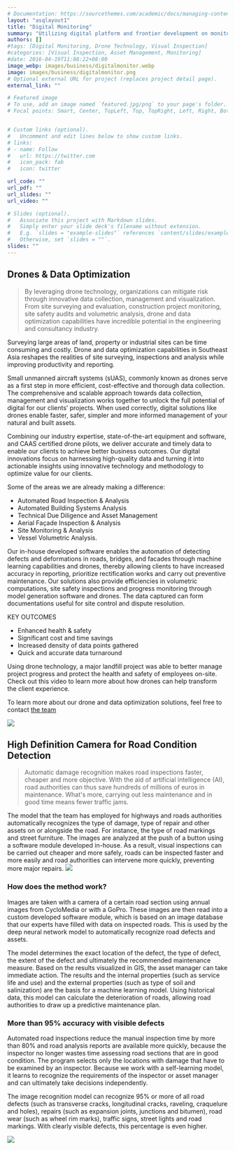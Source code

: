 ```yaml
---
# Documentation: https://sourcethemes.com/academic/docs/managing-content/
layout: "asqlayout1"
title: "Digital Monitoring"
summary: "Utilizing digital platform and frontier development on monitoring technique for engineering systems such as the use of drone for carrying out inspections on road sections, bridges, and other engineering systems"
authors: []
#tags: [Digital Monitoring, Drone Technology, Visual Inspection]
#categories: [Visual Inspection, Asset Management, Monitoring]
#date: 2016-04-19T11:08:22+08:00
image_webp: images/business/digitalmonitor.webp
image: images/business/digitalmonitor.png
# Optional external URL for project (replaces project detail page).
external_link: ""

# Featured image
# To use, add an image named `featured.jpg/png` to your page's folder.
# Focal points: Smart, Center, TopLeft, Top, TopRight, Left, Right, BottomLeft, Bottom, BottomRight.


# Custom links (optional).
#   Uncomment and edit lines below to show custom links.
# links:
# - name: Follow
#   url: https://twitter.com
#   icon_pack: fab
#   icon: twitter

url_code: ""
url_pdf: ""
url_slides: ""
url_video: ""

# Slides (optional).
#   Associate this project with Markdown slides.
#   Simply enter your slide deck's filename without extension.
#   E.g. `slides = "example-slides"` references `content/slides/example-slides.md`.
#   Otherwise, set `slides = ""`.
slides: ""
---
```

## Drones & Data Optimization

> By leveraging drone technology, organizations can mitigate risk through innovative data collection, management and visualization. From site surveying and evaluation, construction project monitoring, site safety audits and volumetric analysis, drone and data optimization capabilities have incredible potential in the engineering and consultancy industry.

Surveying large areas of land, property or industrial sites can be time consuming and costly. Drone and data optimization capabilities in Southeast Asia reshapes the realities of site surveying, inspections and analysis while improving productivity and reporting.

Small unmanned aircraft systems (sUAS), commonly known as drones serve as a first step in more efficient, cost-effective and thorough data collection. The comprehensive and scalable approach towards data collection, management and visualization works together to unlock the full potential of digital for our clients’ projects. When used correctly, digital solutions like drones enable faster, safer, simpler and more informed management of your natural and built assets.

Combining our industry expertise, state-of-the-art equipment and software, and CAAS certified drone pilots, we deliver accurate and timely data to enable our clients to achieve better business outcomes. Our digital innovations focus on harnessing high-quality data and turning it into actionable insights using innovative technology and methodology to optimize value for our clients.

Some of the areas we are already making a difference:

- Automated Road Inspection & Analysis
- Automated Building Systems Analysis
- Technical Due Diligence and Asset Management
- Aerial Façade Inspection & Analysis
- Site Monitoring & Analysis
- Vessel Volumetric Analysis.

Our in-house developed software enables the automation of detecting defects and deformations in roads, bridges, and facades through machine learning capabilities and drones, thereby allowing clients to have increased accuracy in reporting, prioritize rectification works and carry out preventive maintenance.  Our solutions also provide efficiencies in volumetric computations, site safety inspections and progress monitoring through model generation software and drones. The data captured can form documentations useful for site control and dispute resolution.

KEY OUTCOMES

- Enhanced health & safety
- Significant cost and time savings
- Increased density of data points gathered
- Quick and accurate data turnaround

Using drone technology, a major landfill project was able to better manage project progress and protect the health and safety of employees on-site. Check out this video to learn more about how drones can help transform the client experience.

To learn more about our drone and data optimization solutions, feel free to contact [the team](namlt@protonmail.ch)

![](/images/auditing/drone.png)


## High Definition Camera for Road Condition Detection

> Automatic damage recognition makes road inspections faster, cheaper and more objective. With the aid of artificial intelligence (AI), road authorities can thus save hundreds of millions of euros in maintenance. What's more, carrying out less maintenance and in good time means fewer traffic jams.


The model that the team has employed for highways and roads authorities automatically recognizes the type of damage, type of repair and other assets on or alongside the road. For instance, the type of road markings and street furniture. The images are analyzed at the push of a button using a software module developed in-house. As a result, visual inspections can be carried out cheaper and more safely, roads can be inspected faster and more easily and road authorities can intervene more quickly, preventing more major repairs.
![](/images/auditing/gopro.png)

### How does the method work?
Images are taken with a camera of a certain road section using annual images from CycloMedia or with a GoPro. These images are then read into a custom developed software module, which is based on an image database that our experts have filled with data on inspected roads. This is used by the deep neural network model to automatically recognize road defects and assets.

The model determines the exact location of the defect, the type of defect, the extent of the defect and ultimately the recommended maintenance measure. Based on the results visualized in GIS, the asset manager can take immediate action. The results and the internal properties (such as service life and use) and the external properties (such as type of soil and salinization) are the basis for a machine learning model. Using historical data, this model can calculate the deterioration of roads, allowing road authorities to draw up a predictive maintenance plan.

### More than 95% accuracy with visible defects
Automated road inspections reduce the manual inspection time by more than 80% and road analysis reports are available more quickly, because the inspector no longer wastes time assessing road sections that are in good condition. The program selects only the locations with damage that have to be examined by an inspector. Because we work with a self-learning model, it learns to recognize the requirements of the inspector or asset manager and can ultimately take decisions independently.

The image recognition model can recognize 95% or more of all road defects (such as transverse cracks, longitudinal cracks, raveling, craquelure and holes), repairs (such as expansion joints, junctions and bitumen), road wear (such as wheel rim marks), traffic signs, street lights and road markings. With clearly visible defects, this percentage is even higher.



![](/images/auditing/roadinspection02.png)
